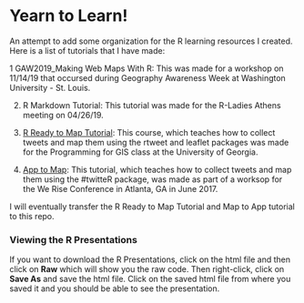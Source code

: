 # Yearn to Learn!

An attempt to add some organization for the R learning resources I created. Here is a list of tutorials that I have made:

1 GAW2019_Making Web Maps With R: This was made for a workshop on 11/14/19 that occursed during Geography Awareness Week at Washington University - St. Louis.

2. R Markdown Tutorial: This tutorial was made for the R-Ladies Athens meeting on 04/26/19.

3. [R Ready to Map Tutorial](https://github.com/momiji15/apptomap/tree/master/R%20Ready%20to%20Map): This course, which teaches how to collect tweets and map them using the rtweet and leaflet packages was made for the Programming for GIS class at the University of Georgia.

4. [App to Map](https://github.com/momiji15/apptomap): This tutorial, which teaches how to collect tweets and map them using the #twitteR package, was made as part of a worksop for the We Rise Conference in Atlanta, GA in June 2017.

I will eventually transfer the R Ready to Map Tutorial and Map to App tutorial to this repo.

### Viewing the R Presentations
If you want to download the R Presentations, click on the html file and then click on **Raw** which will show you the raw code. Then right-click, click on **Save As** and save the html file. Click on the saved html file from where you saved it and you should be able to see the presentation.
